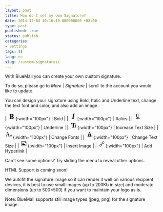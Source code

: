 ```yaml
---
layout: post
title: How do I set my own Signature?
date: 2014-12-03 10:16:19.000000000 +02:00
type: post
published: true
status: publish
categories:
- Settings
tags: []
lang: en
slug: /custom-signatures/
---
```


With BlueMail you can create your own custom signature.

To do so, please go to *More* \| *Signature* \| scroll to the account you would like to update.

You can design your signature using Bold, Italic and Underline text, change the text font and color, and also add an image.

| ![Bold](/assets/Bold.png){:width="100px"} | Bold |
| ![Italics](/assets/Italics.png){:width="100px"} | Italics |
| ![Underline](/assets/Underline.png){:width="100px"} | Underline |
| ![Increase Text Size](/assets/Text_Size.png){:width="100px"} | Increase Text Size |
| ![Typeset](/assets/Typeset.png){:width="100px"} | Change Fonts |
| ![Text Color](/assets/Text_Color.png){:width="100px"} | Change Text Size |
| ![Add Image](/assets/Add_Image.png){:width="100px"} | Insert Image |
| ![Add Hyperlink](/assets/Insert_link.png){:width="100px"} | Add Hyperlink |

Can't see some options? Try sliding the menu to reveal other options.

HTML Support is coming soon!

We autofit the signature image so it can render it well on various recipient devices, it is best to use small images (up to 200Kb in size) and moderate dimensions (up to 500×500) if you want to maintain your logo as is.

Note: BlueMail supports still image types (jpeg, png) for the signature image.
